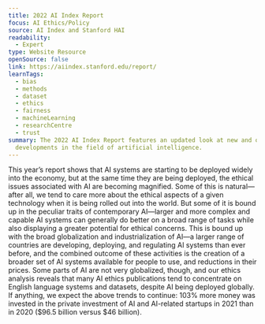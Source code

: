 ```yaml
---
title: 2022 AI Index Report
focus: AI Ethics/Policy
source: AI Index and Stanford HAI
readability:
  - Expert
type: Website Resource
openSource: false
link: https://aiindex.stanford.edu/report/
learnTags:
  - bias
  - methods
  - dataset
  - ethics
  - fairness
  - machineLearning
  - researchCentre
  - trust
summary: The 2022 AI Index Report features an updated look at new and ongoing
  developments in the field of artificial intelligence.
---
```

This year’s report shows that AI systems are starting to be deployed widely into the economy, but at the same time they are being deployed, the ethical issues associated with AI are becoming magnified. Some of this is natural—after all, we tend to care more about the ethical aspects of a given technology when it is being rolled out into the world. But some of it is bound up in the peculiar traits of contemporary AI—larger and more complex and capable AI systems can generally do better on a broad range of tasks while also displaying a greater potential for ethical concerns. This is bound up with the broad globalization and industrialization of AI—a larger range of countries are developing, deploying, and regulating AI systems than ever before, and the combined outcome of these activities is the creation of a broader set of AI systems available for people to use, and reductions in their prices. Some parts of AI are not very globalized, though, and our ethics analysis reveals that many AI ethics publications tend to concentrate on English language systems and datasets, despite AI being deployed globally. If anything, we expect the above trends to continue: 103% more money was invested in the private investment of AI and AI-related startups in 2021 than in 2020 ($96.5 billion versus $46 billion).